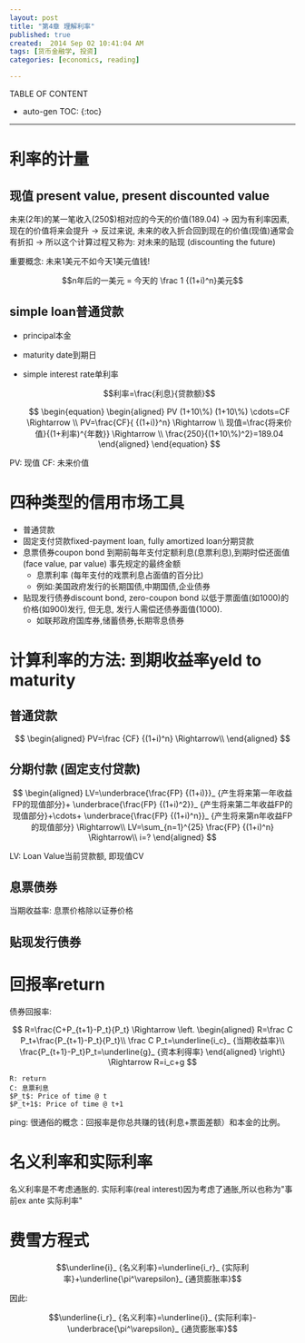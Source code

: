 ```yaml
---
layout: post
title: "第4章 理解利率"
published: true
created:  2014 Sep 02 10:41:04 AM
tags: [货币金融学, 投资]
categories: [economics, reading]

---
```


TABLE OF CONTENT

* auto-gen TOC:
{:toc}

- - -


# 利率的计量

## 现值 present value, present discounted value

  未来(2年)的某一笔收入(250$)相对应的今天的价值(189.04) -> 
  因为有利率因素, 现在的价值将来会提升 ->
  反过来说, 未来的收入折合回到现在的价值(现值)通常会有折扣 -> 
  所以这个计算过程又称为: 对未来的贴现 (discounting the future)

重要概念: 未来1美元不如今天1美元值钱!

$$n年后的一美元 = 今天的 \frac 1 {(1+i)^n}美元$$



## simple loan普通贷款
  * principal本金
  * maturity date到期日
  * simple interest rate单利率

    $$利率=\frac{利息}{贷款额}$$

    $$
    \begin{equation}
    \begin{aligned}
    PV (1+10\%) (1+10\%) \cdots=CF      \Rightarrow \\
    PV=\frac{CF}{ {(1+i)}^n}             \Rightarrow \\
    现值=\frac{将来价值}{(1+利率)^{年数}} \Rightarrow \\
    \frac{250}{(1+10\%)^2}=189.04
    \end{aligned}
    \end{equation}
    $$

PV: 现值
CF: 未来价值

# 四种类型的信用市场工具

* 普通贷款
* 固定支付贷款fixed-payment loan, fully amortized loan分期贷款
* 息票债券coupon bond 
  到期前每年支付定额利息(息票利息),到期时偿还面值(face value, par value) 事先规定的最终金额
  * 息票利率 (每年支付的戏票利息占面值的百分比)
  * 例如:美国政府发行的长期国债,中期国债,企业债券
* 贴现发行债券discount bond, zero-coupon bond
  以低于票面值(如1000)的价格(如900)发行, 但无息, 发行人需偿还债券面值(1000).
  * 如联邦政府国库券,储蓄债券,长期零息债券

# 计算利率的方法: 到期收益率yeld to maturity

## 普通贷款

   $$
   \begin{aligned}
   PV=\frac {CF} {(1+i)^n}     \Rightarrow\\
   \end{aligned}
   $$

## 分期付款 (固定支付贷款)

   $$
   \begin{aligned}
   LV=\underbrace{\frac{FP} {(1+i)}}_ {产生将来第一年收益FP的现值部分}+
      \underbrace{\frac{FP} {(1+i)^2}}_ {产生将来第二年收益FP的现值部分}+\cdots+
      \underbrace{\frac{FP} {(1+i)^n}}_ {产生将来第n年收益FP的现值部分}     \Rightarrow\\
   LV=\sum_{n=1}^{25} \frac{FP} {(1+i)^n}                              \Rightarrow\\
   i=?
   \end{aligned}
   $$

LV: Loan Value当前贷款额, 即现值CV


## 息票债券

当期收益率: 息票价格除以证券价格

## 贴现发行债券


# 回报率return

债券回报率:

$$
R=\frac{C+P_{t+1}-P_t}{P_t} \Rightarrow
    \left.
        \begin{aligned}
            R=\frac C P_t+\frac{P_{t+1}-P_t}{P_t}\\
            \frac C P_t=\underline{i_c}_ {当期收益率}\\
            \frac{P_{t+1}-P_t}P_t=\underline{g}_ {资本利得率}
        \end{aligned}
    \right\}
        \Rightarrow
            R=i_c+g
$$

    R: return
    C: 息票利息
    $P_t$: Price of time @ t
    $P_t+1$: Price of time @ t+1

ping: 很通俗的概念：回报率是你总共赚的钱(利息+票面差额）和本金的比例。

# 名义利率和实际利率

名义利率是不考虑通胀的.
实际利率(real interest)因为考虑了通胀,所以也称为"事前ex ante 实际利率"

# 费雪方程式

$$\underline{i}_ {名义利率}=\underline{i_r}_ {实际利率}+\underline{\pi^\varepsilon}_ {通货膨胀率}$$

因此:

$$\underline{i_r}_ {名义利率}=\underline{i}_ {实际利率}-\underbrace{\pi^\varepsilon}_ {通货膨胀率}$$

